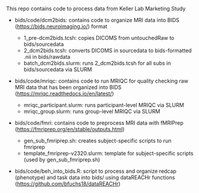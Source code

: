 This repo contains code to process data from Keller Lab Marketing Study

- bids/code/dcm2bids: contains code to organize MRI data into BIDS (https://bids.neuroimaging.io/) format
  - 1_pre-dcm2bids.tcsh: copies DICOMS from untouchedRaw to bids/sourcedata
  - 2_dcm2bids.tcsh: converts DICOMS in sourcedata to bids-formatted .nii in bids/rawdata
  - batch_dcm2bids.slurm: runs 2_dcm2bids.tcsh for all subs in bids/sourcedata via SLURM

- bids/code/mriqc: contains code to run MRIQC for quality checking raw MRI data that has been organized into BIDS (https://mriqc.readthedocs.io/en/latest/)
  - mriqc_participant.slurm: runs participant-level MRIQC via SLURM
  - mriqc_group.slurm: runs group-level MRIQC via SLURM

- bids/code/fmri: contains code to preprocess MRI data with fMRIPrep (https://fmriprep.org/en/stable/outputs.html)
  - gen_sub_fmriprep.sh: creates subject-specific scripts to run fmriprep
  - template_fmriprep-v2320.slurm: template for subject-specific scripts (used by gen_sub_fmriprep.sh)
 
- bids/code/beh_into_bids.R: script to process and organize redcap (phenotype) and task data into bids/ using dataREACHr functions (https://github.com/bfuchs18/dataREACHr)
